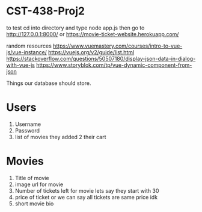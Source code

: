 # CST-438-Proj2

to test cd into directory and type node app.js then go to http://127.0.0.1:8000/
or
https://movie-ticket-website.herokuapp.com/

random resources
https://www.vuemastery.com/courses/intro-to-vue-js/vue-instance/
https://vuejs.org/v2/guide/list.html
https://stackoverflow.com/questions/50507180/display-json-data-in-dialog-with-vue-js
https://www.storyblok.com/tp/vue-dynamic-component-from-json

Things our database should store. 

# Users
1. Username
2. Password
3. list of movies they added 2 their cart

# Movies
1. Title of movie
2. image url for movie
3. Number of tickets left for movie lets say they start with 30
4. price of ticket or we can say all tickets are same price idk
5. short movie bio 
